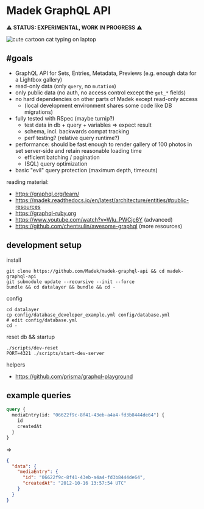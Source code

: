 # Madek GraphQL API

⚠️ **STATUS: EXPERIMENTAL, WORK IN PROGRESS** ⚠️

<img src="https://raw.githubusercontent.com/lhl/pusheen-stickers/master/gif/pusheen/144884865685780.gif" alt="cute cartoon cat typing on laptop"/>

## #goals

- GraphQL API for Sets, Entries, Metadata, Previews (e.g. enough data for a Lightbox gallery)
- read-only data (only `query`, no `mutation`)
- only public data (no auth, no access control except the `get_*` fields)
- no hard dependencies on other parts of Madek except read-only access
  - (local development environment shares some code like DB migrations)
- fully tested with RSpec (maybe turnip?)
  - test data in db + query + variables => expect result
  - schema, incl. backwards compat tracking
  - perf testing? (relative query runtime?)
- performance: should be fast enough to render gallery of 100 photos in set server-side and retain reasonable loading time
  - efficient batching / pagination
  - (SQL) query optimization
- basic "evil" query protection (maximum depth, timeouts)

reading material:

- https://graphql.org/learn/
- https://madek.readthedocs.io/en/latest/architecture/entities/#public-resources
- https://graphql-ruby.org
- https://www.youtube.com/watch?v=Wlu_PWCjc6Y (advanced)
- https://github.com/chentsulin/awesome-graphql (more resources)

## development setup

install

```shell
git clone https://github.com/Madek/madek-graphql-api && cd madek-graphql-api
git submodule update --recursive --init --force
bundle && cd datalayer && bundle && cd -
```

config

```shell
cd datalayer
cp config/database_developer_example.yml config/database.yml
# edit config/database.yml
cd -
```

reset db && startup

```shell
./scripts/dev-reset
PORT=4321 ./scripts/start-dev-server
```

helpers

- https://github.com/prisma/graphql-playground

## example queries

```graphql
query {
  mediaEntry(id: "06622f9c-8f41-43eb-a4a4-fd3b8444de64") {
    id
    createdAt
  }
}
```

=>

```json
{
  "data": {
    "mediaEntry": {
      "id": "06622f9c-8f41-43eb-a4a4-fd3b8444de64",
      "createdAt": "2012-10-16 13:57:54 UTC"
    }
  }
}
```
